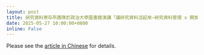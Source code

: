 ```yaml
---
layout: post
title: 研究資料寄存所團隊於政治大學圖書館演講「讓研究資料活起來—研究資料管理 x 開放科學攻略」
date: 2025-05-27 10:00:00+0800
inline: False
---
```


Please see the [article in Chinese](/zh-tw/news/250727/) for details.
